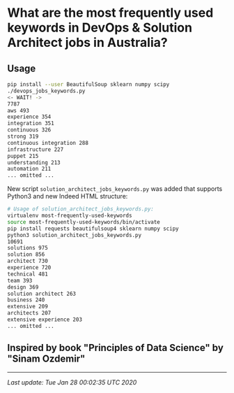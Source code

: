 # What are the most frequently used keywords in DevOps & Solution Architect jobs in Australia?

## Usage

```bash
pip install --user BeautifulSoup sklearn numpy scipy
./devops_jobs_keywords.py
<- WAIT! ->
7787
aws 493
experience 354
integration 351
continuous 326
strong 319
continuous integration 288
infrastructure 227
puppet 215
understanding 213
automation 211
... omitted ...
```

New script `solution_architect_jobs_keywords.py` was added that supports Python3 and new Indeed HTML structure:

```bash
# Usage of solution_architect_jobs_keywords.py:
virtualenv most-frequently-used-keywords
source most-frequently-used-keywords/bin/activate
pip install requests beautifulsoup4 sklearn numpy scipy
python3 solution_architect_jobs_keywords.py
10691
solutions 975
solution 856
architect 730
experience 720
technical 481
team 393
design 369
solution architect 263
business 240
extensive 209
architects 207
extensive experience 203
... omitted ...
```

## Inspired by book "Principles of Data Science" by "Sinam Ozdemir"

---

_Last update: Tue Jan 28 00:02:35 UTC 2020_
